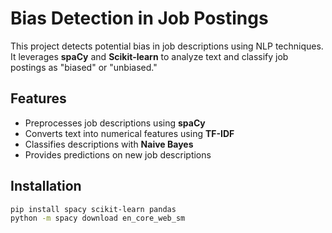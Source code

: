 # Bias Detection in Job Postings

This project detects potential bias in job descriptions using NLP techniques. It leverages **spaCy** and **Scikit-learn** to analyze text and classify job postings as "biased" or "unbiased."

## Features
- Preprocesses job descriptions using **spaCy**
- Converts text into numerical features using **TF-IDF**
- Classifies descriptions with **Naive Bayes**
- Provides predictions on new job descriptions

## Installation
```bash
pip install spacy scikit-learn pandas
python -m spacy download en_core_web_sm
